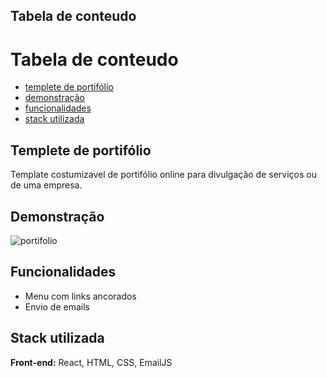 
## Tabela de conteudo


Tabela de conteudo
=================

  * [templete de portifólio](#templete-de-portifólio)
  * [demonstração](#demonstração)
  * [funcionalidades](#funcionalidades)
  * [stack utilizada](#stack-utilizada)
## Templete de portifólio

Template costumizavel de portifólio online para divulgação de serviços ou de uma empresa.


## Demonstração

![portifolio](https://user-images.githubusercontent.com/74041954/209414598-3d40c898-a028-495c-b2a3-80cfc9b2e117.gif)


## Funcionalidades

- Menu com links ancorados
- Envio de emails


## Stack utilizada

**Front-end:** React, HTML, CSS, EmailJS

